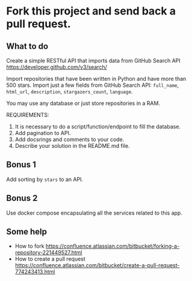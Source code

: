 # Fork this project and send back a pull request.

## What to do
Create a simple RESTful API that imports data from GitHub Search API https://developer.github.com/v3/search/

Import repositories that have been written in Python and have more than 500 stars. Import just a few fields from GitHub Search API:
 `full_name`, `html_url`, `description`, `stargazers_count`, `language`.
 
You may use any database or just store repositories in a RAM.

REQUIREMENTS:
1. It is necessary to do a script/function/endpoint to fill the database.
2. Add pagination to API.
3. Add docsrings and comments to your code.
4. Describe your solution in the README.md file.

## Bonus 1
Add sorting by `stars` to an API.

## Bonus 2
Use docker compose encapsulating all the services related to this app.

## Some help
* How to fork https://confluence.atlassian.com/bitbucket/forking-a-repository-221449527.html
* How to create a pull request https://confluence.atlassian.com/bitbucket/create-a-pull-request-774243413.html